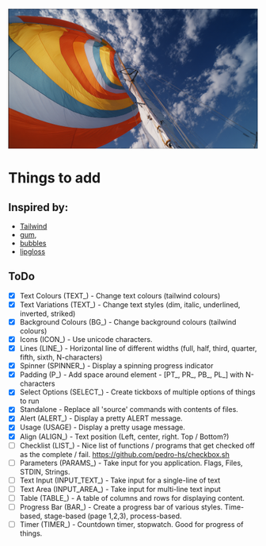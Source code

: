 ![header](https://raw.githubusercontent.com/IORoot/spinnaker/refs/heads/master/header.jpg)

# Things to add

## Inspired by: 
- [Tailwind](https://tailwindcss.com/)
- [gum](https://github.com/charmbracelet/gum), 
- [bubbles](https://github.com/charmbracelet/bubbles)
- [lipgloss](https://github.com/charmbracelet/lipgloss)


## ToDo

- [x] Text Colours (TEXT_)      - Change text colours (tailwind colours)
- [x] Text Variations (TEXT_)   - Change text styles (dim, italic, underlined, inverted, striked)
- [x] Background Colours (BG_)  - Change background colours (tailwind colours)
- [x] Icons (ICON_)             - Use unicode characters. 
- [x] Lines (LINE_)             - Horizontal line of different widths (full, half, third, quarter, fifth, sixth, N-characters)
- [x] Spinner (SPINNER_)        - Display a spinning progress indicator
- [x] Padding (P_)              - Add space around element - [PT_, PR_, PB_, PL_] with N-characters
- [x] Select Options (SELECT_)  - Create tickboxs of multiple options of things to run
- [x] Standalone                - Replace all 'source' commands with contents of files.
- [x] Alert (ALERT_)            - Display a pretty ALERT message.
- [x] Usage (USAGE)             - Display a pretty usage message.
- [X] Align (ALIGN_)            - Text position (Left, center, right. Top / Bottom?)
- [ ] Checklist (LIST_)         - Nice list of functions / programs that get checked off as the complete / fail. https://github.com/pedro-hs/checkbox.sh
- [ ] Parameters (PARAMS_)      - Take input for you application. Flags, Files, STDIN, Strings.
- [ ] Text Input (INPUT_TEXT_)  - Take input for a single-line of text
- [ ] Text Area (INPUT_AREA_)   - Take input for multi-line text input
- [ ] Table (TABLE_)            - A table of columns and rows for displaying content.
- [ ] Progress Bar (BAR_)       - Create a progress bar of various styles. Time-based, stage-based (page 1,2,3), process-based.
- [ ] Timer (TIMER_)            - Countdown timer, stopwatch. Good for progress of things.
